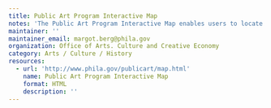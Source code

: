 ```yaml
---
title: Public Art Program Interactive Map
notes: 'The Public Art Program Interactive Map enables users to locate public artworks on a map of the City of Philadelphia. The information for each artwork includes the title, artist, and location with options for additional details and directions to the location. The Public Art site also includes options to locate artwork by artist and recently added pieces. '
maintainer: ''
maintainer_email: margot.berg@phila.gov
organization: Office of Arts. Culture and Creative Economy
category: Arts / Culture / History
resources:
  - url: 'http://www.phila.gov/publicart/map.html'
    name: Public Art Program Interactive Map
    format: HTML
    description: ''
---
```

